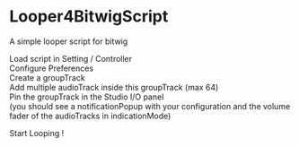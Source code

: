 # Looper4BitwigScript
A simple looper script for bitwig

Load script in Setting / Controller<br/>
Configure Preferences<br/>
Create a groupTrack<br/>
Add multiple audioTrack inside this groupTrack (max 64)<br/>
Pin the groupTrack in the Studio I/O panel<br/>
(you should see a notificationPopup with your configuration and the volume fader of the audioTracks in indicationMode)<br/>

Start Looping !
